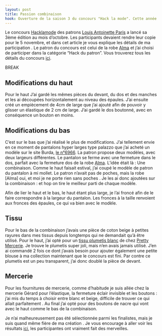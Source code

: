 ```yaml
---
layout: post
title: Passion combinaison
hook: Ouverture de la saison 3 du concours "Hack la mode". Cette année je m'attaque à la transformation de la robe Alma de Louis Antoinette.
---
```


Le concours [Hacklamode][1] des patrons [Louis Antoinette Paris][2] a lancé sa 3ème édition au mois d’octobre. Les participants devaient rendre leur copie pour le 5 novembre, et dans cet article je vous explique les détails de ma participation . Le patron du concours est celui de la robe [Alma][3] et j’ai choisi de participer dans la catégorie “Hack du patron”. Vous trouverez tous les détails du concours [ici][1].

BREAK

## Modifications du haut

Pour le haut J’ai gardé les mêmes pièces du devant, du dos et des manches et les ai découpées horizontalement au niveau des épaules. J’ai ensuite créé un empiècement de 4cm de large que j’ai ajouté afin de pouvoir y glisser un élastique de 2 cm de large. J’ai gardé le dos boutonné, avec en conséquence un bouton en moins.

## Modifications du bas

C’est sur le bas que j’ai réalisé le plus de modifications. J’ai tellement envie en ce moment de pantalons hyper larges type palazzo que j’ai acheté un modèle sur le site Burda, [le n°6966][4]. La patron propose deux modèles, avec deux largeurs différentes. Le pantalon se ferme avec une fermeture dans le dos, parfait avec la fermeture dos de la robe [Alma][3]. L’idée était là : Une combinaison.
Comme le haut faisait estival, j’ai coupé le modèle de patron du pantalon à mi mollet. Le patron n’avait pas de poches, mais la robe [Alma] oui, et moi je ne porte rien sans poches . Je les ai donc ajoutées sur la combinaison : et hop on tire le meilleur parti de chaque modèle.

Afin de lier le haut et le bas, le haut étant plus large, je l’ai froncé afin de le faire correspondre à la largeur du pantalon. Les fronces à la taille renvoient aux fronces des épaules, ce qui va bien avec le modèle.


## Tissu

Pour le bas  de la combinaison j’avais une pièce de coton beige à petites rayures dans mes tissus depuis longtemps qui ne demandait qu’à être utilisé. Pour le haut, j’ai opté pour un [tissu plumetis blanc][5] de chez [Pretty Mercerie][6]. Je trouve le plumetis super joli, mais n’en avais jamais utilisé. J’en ai commandé 2 fois ce dont j’avais besoin pour ajouter également une petite blouse à ma collection maintenant que le concours est fini. Par contre ce plumetis est un peu transparent, j’ai donc doublé la pièce de devant.

## Mercerie

Pour les fournitures de mercerie, comme d’habitude je suis allée chez la mercerie Gérard pour l’élastique, la fermeture éclair invisible et les boutons : j’ai mis du temps à choisir entre blanc et beige, difficile de trouver ce qui allait parfaitement . Au final j’ai opté pour des boutons de nacre qui vont avec le haut comme le bas de la combinaison.

Je n’ai malheureusement pas été sélectionnée parmi les finalistes, mais je suis quand même fière de ma création . Je vous encourage à aller voir les résultats [ici][7], les participantes ont vraiment fait des merveilles.


[1]:	https://www.louisantoinette.com/hacklamode.html
[2]:	https://www.louisantoinette.com/
[3]:	https://www.louisantoinette.com/patrons/robes-2/robe-alma-patron-1-html.html
[4]: 	http://amzn.to/2jmLW73
[5]:	https://prettymercerie.com/plumetis/4182-tissu-coton-plumetis-blanc.html
[6]:	https://prettymercerie.com/
[7]:	https://www.facebook.com/LouisAntoinetteParis/





